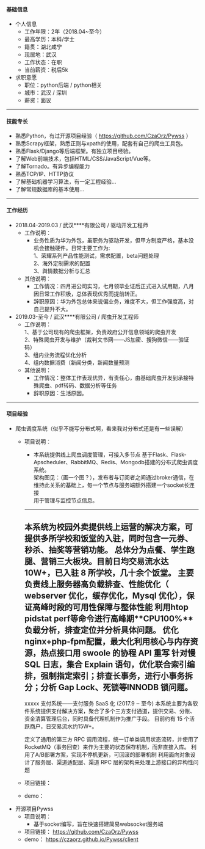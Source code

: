 #### 基础信息
* 个人信息
    * 工作年限：2年（2018.04~至今）
    * 最高学历：本科/学士
    * 籍贯：湖北咸宁
    * 现居地：武汉
    * 工作状态：在职
    * 当前薪资：税后5k
* 求职意愿
    * 职位：python后端 / python相关
    * 城市：武汉 / 深圳
    * 薪资：面议
<hr>

#### 技能专长
* 熟悉Python，有过开源项目经验（ https://github.com/CzaOrz/Pywss ）
* 熟悉Scrapy框架，熟悉正则与xpath的使用，配套有自己的爬虫工具包。
* 熟悉Flask/Django等后端框架。有独立项目经验。
* 了解Web前端技术，包括HTML/CSS/JavaScript/Vue等。
* 了解Tornado。有异步编程能力
* 熟悉TCP/IP、HTTP协议
* 了解基础机器学习算法，有一定工程经验...
* 了解常规数据库的基本使用...
<hr>

#### 工作经历
* 2018.04-2019.03 / 武汉****有限公司 / 驱动开发工程师
    * 工作说明：
        * 业务性质为华为外包，虽职务为驱动开发，但甲方制度严格，基本没机会接触硬件。日常主要工作为:<br>
        1、荣耀系列产品性能测试，需求配置，beta问题处理<br>
        2、海外定制需求的配置<br>
        3、舆情数据分析与汇总
    * 其他说明：
        * 工作情况：四月进公司实习，七月领毕业证后正式进入试用期，八月因日常工作积极，总体表现优秀而提前转正。<br>
        * 辞职原因：华为外包总体来说偏业务，难度不大，但工作强度高，对自己提升不大。
* 2019.03-至今 / 武汉****有限公司 / 爬虫开发工程师
    * 工作说明：<br>
        1、基于公司现有的爬虫框架，负责政府公开信息领域的爬虫开发<br> 
        2、特殊爬虫开发与维护（裁判文书网——JS加密、搜狗微信——验证码）<br>
        3、组内业务流程优化分析<br>
        4、组内数据消费（新闻分类，新闻数量预测
    * 其他说明：
        * 工作情况：整体工作表现优异，有责任心，由基础爬虫开发到承接特殊爬虫、pdf转码、数据分析等任务
        * 辞职原因：生活原因。
<hr>

#### 项目经验
* 爬虫调度系统（似乎不能写分布式啊，看来我对分布式还是有一些误解）
    * 项目说明：
        * 本系统提供线上爬虫调度管理，可接入多节点
        基于Flask、Flask-Apscheduler、RabbitMQ、Redis、Mongodb搭建的分布式爬虫调度系统。<br>
        架构图见：（画一个图？），发布者与订阅者之间通过broker通信，在维持此关系的基础上，每一个节点与服务端额外搭建一个socket长连接<br>
        用于管理与监控节点信息。
        --------------------------------------------
        本系统为校园外卖提供线上运营的解决方案，可提供多所学校和饭堂的入驻，同时包含一元券、秒杀、抽奖等营销功能。
        总体分为点餐、学生跑腿、营销三大板块。目前日均交易流水达 10W+，已入驻 8 所学校，几十余个饭堂。
        主要负责线上服务器高负载排查、性能优化（ webserver 优化，缓存优化，Mysql 优化），保证高峰时段的可用性保障与整体性能
        利用htop pidstat perf等命令进行高峰期**CPU100%**负载分析，排查定位并分析具体问题。
        优化nginx+php-fpm配置，最大化利用核心与内存资源，热点接口用 swoole 的协程 API 重写
        针对慢 SQL 日志，集合 Explain 语句，优化联合索引编排，强制指定索引；排查长事务，进行小事务拆分；分析 Gap Lock、死锁等INNODB 锁问题。
        --------------------------------------------
        xxxxx 支付系统——支付服务 SaaS 化 (2017.9 ‒ 至今)
        本系统主要为各软件系统提供支付解决方案，聚合了多个三方支付通道，提供交易、分账、资金清算管理后台，同时具备代理机制作为推广手段。 
        目前约有 15 个活跃商户，日交易流水约15W+。
        
        定义了通用的第三方 RPC 调用流程，统一订单类调用状态流转，并使用了RocketMQ（事务回查）来作为主要的状态保存机制，而非直接入库。
        利用了A/B部署方案，实现不停机更新，可回滚的部署机制
        利用面向对象设计了服务层、渠道适配层、渠道 RPC 层的架构来处理上游接口的异构性问题
    * 项目链接：
    * demo：
* 开源项目Pywss
    * 项目说明：
        * 基于socket编写，旨在快速搭建简易websocket服务端
    * 项目链接： https://github.com/CzaOrz/Pywss
    * demo： https://czaorz.github.io/Pywss/client
